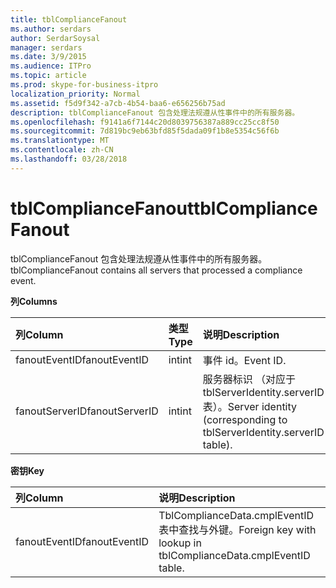 ```yaml
---
title: tblComplianceFanout
ms.author: serdars
author: SerdarSoysal
manager: serdars
ms.date: 3/9/2015
ms.audience: ITPro
ms.topic: article
ms.prod: skype-for-business-itpro
localization_priority: Normal
ms.assetid: f5d9f342-a7cb-4b54-baa6-e656256b75ad
description: tblComplianceFanout 包含处理法规遵从性事件中的所有服务器。
ms.openlocfilehash: f9141a6f7144c20d8039756387a889cc25cc8f50
ms.sourcegitcommit: 7d819bc9eb63bfd85f5dada09f1b8e5354c56f6b
ms.translationtype: MT
ms.contentlocale: zh-CN
ms.lasthandoff: 03/28/2018
---
```

# <a name="tblcompliancefanout"></a><span data-ttu-id="dde63-103">tblComplianceFanout</span><span class="sxs-lookup"><span data-stu-id="dde63-103">tblComplianceFanout</span></span>
 
<span data-ttu-id="dde63-104">tblComplianceFanout 包含处理法规遵从性事件中的所有服务器。</span><span class="sxs-lookup"><span data-stu-id="dde63-104">tblComplianceFanout contains all servers that processed a compliance event.</span></span>
  
<span data-ttu-id="dde63-105">**列**</span><span class="sxs-lookup"><span data-stu-id="dde63-105">**Columns**</span></span>

|<span data-ttu-id="dde63-106">**列**</span><span class="sxs-lookup"><span data-stu-id="dde63-106">**Column**</span></span>|<span data-ttu-id="dde63-107">**类型**</span><span class="sxs-lookup"><span data-stu-id="dde63-107">**Type**</span></span>|<span data-ttu-id="dde63-108">**说明**</span><span class="sxs-lookup"><span data-stu-id="dde63-108">**Description**</span></span>|
|:-----|:-----|:-----|
|<span data-ttu-id="dde63-109">fanoutEventID</span><span class="sxs-lookup"><span data-stu-id="dde63-109">fanoutEventID</span></span>  <br/> |<span data-ttu-id="dde63-110">int</span><span class="sxs-lookup"><span data-stu-id="dde63-110">int</span></span>  <br/> |<span data-ttu-id="dde63-111">事件 id。</span><span class="sxs-lookup"><span data-stu-id="dde63-111">Event ID.</span></span>  <br/> |
|<span data-ttu-id="dde63-112">fanoutServerID</span><span class="sxs-lookup"><span data-stu-id="dde63-112">fanoutServerID</span></span>  <br/> |<span data-ttu-id="dde63-113">int</span><span class="sxs-lookup"><span data-stu-id="dde63-113">int</span></span>  <br/> |<span data-ttu-id="dde63-114">服务器标识 （对应于 tblServerIdentity.serverID 表）。</span><span class="sxs-lookup"><span data-stu-id="dde63-114">Server identity (corresponding to tblServerIdentity.serverID table).</span></span>  <br/> |
   
<span data-ttu-id="dde63-115">**密钥**</span><span class="sxs-lookup"><span data-stu-id="dde63-115">**Key**</span></span>

|<span data-ttu-id="dde63-116">**列**</span><span class="sxs-lookup"><span data-stu-id="dde63-116">**Column**</span></span>|<span data-ttu-id="dde63-117">**说明**</span><span class="sxs-lookup"><span data-stu-id="dde63-117">**Description**</span></span>|
|:-----|:-----|
|<span data-ttu-id="dde63-118">fanoutEventID</span><span class="sxs-lookup"><span data-stu-id="dde63-118">fanoutEventID</span></span>  <br/> |<span data-ttu-id="dde63-119">TblComplianceData.cmplEventID 表中查找与外键。</span><span class="sxs-lookup"><span data-stu-id="dde63-119">Foreign key with lookup in tblComplianceData.cmplEventID table.</span></span>  <br/> |
   

